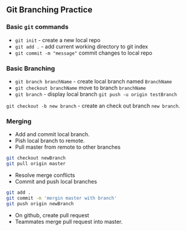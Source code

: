## Git Branching Practice

### Basic `git` commands

* `git init` - create a new local repo
* `git add .` - add current working directory to git index
* `git commit -m "message"`  commit changes to local repo

### Basic Branching
* `git branch branchName` - create local branch named `BranchName`
* `git checkout branchName` move to branch `branchName`
* `git branch` - display local branch
`git push -u origin testBranch`

`git checkout -b new branch` - create an check out branch `new branch`.

### Merging
* Add and commit local branch.
* Pish local branch to remote.
* Pull master from remote to other branches
```bash
git checkout newBranch
git pull origin master
```

* Resolve merge conflicts
* Commit and push local branches

```bash
git add .
git commit -m 'mergin master with branch'
git push origin newBranch
```

* On github, create pull request
* Teammates merge pull request into master.
